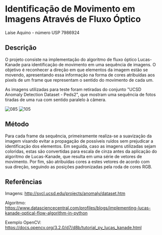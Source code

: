 # Identificação de Movimento em Imagens Através de Fluxo Óptico
Laíse Aquino - número USP 7986924

## Descrição

O projeto consiste na implementação do algoritmo de fluxo óptico Lucas-Kanade para identificação de movimento em uma sequência de imagens. O objetivo é reconhecer a direção em que elementos da imagem estão se movendo, apresentando essa informação na forma de cores atribuídas aos pixels de um frame que representam o sentido do movimento de cada um.

As imagens utilizadas para teste foram retiradas do conjunto "UCSD Anomaly Detection Dataset - Peds2", que mostram uma sequência de fotos tiradas de uma rua com sentido paralelo à câmera.

![085](https://user-images.githubusercontent.com/6940966/41264053-eca43e90-6dc0-11e8-8a7c-8282b1b0f811.png)
![105](https://user-images.githubusercontent.com/6940966/41264054-ecc3a41a-6dc0-11e8-8291-e3bfa735088c.png)

## Método

Para cada frame da sequência, primeiramente realiza-se a suavização da imagem visando evitar a propagação de possíveis ruídos sem prejudicar a identificação dos elementos. Em seguida, caso as imagens utilizadas sejam coloridas, estas são convertidas para escala de cinza antes da aplicação do algoritmo de Lucas-Kanade, que resulta em uma série de vetores de movimento. Por fim, são atribuídas cores a estes vetores de acordo com sua direção, seguindo as posições padronizadas pela roda de cores RGB. 

## Referências

Imagens: http://svcl.ucsd.edu/projects/anomaly/dataset.htm

Algoritmo: https://www.datasciencecentral.com/profiles/blogs/implementing-lucas-kanade-optical-flow-algorithm-in-python

Exemplo OpenCV: https://docs.opencv.org/3.2.0/d7/d8b/tutorial_py_lucas_kanade.html
